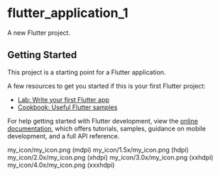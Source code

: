 # flutter_application_1

A new Flutter project.

## Getting Started

This project is a starting point for a Flutter application.

A few resources to get you started if this is your first Flutter project:

- [Lab: Write your first Flutter app](https://docs.flutter.dev/get-started/codelab)
- [Cookbook: Useful Flutter samples](https://docs.flutter.dev/cookbook)

For help getting started with Flutter development, view the
[online documentation](https://docs.flutter.dev/), which offers tutorials,
samples, guidance on mobile development, and a full API reference.

my_icon/my_icon.png       (mdpi)
my_icon/1.5x/my_icon.png  (hdpi)
my_icon/2.0x/my_icon.png  (xhdpi)
my_icon/3.0x/my_icon.png  (xxhdpi)
my_icon/4.0x/my_icon.png  (xxxhdpi)
